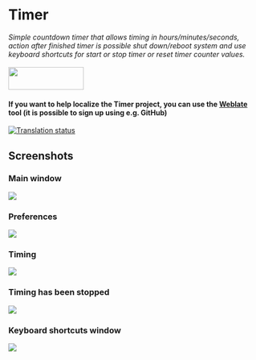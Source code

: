 <h1>Timer</h1>
<i>Simple countdown timer that allows timing in hours/minutes/seconds, action after finished timer is possible shut down/reboot system and use keyboard shortcuts for start or stop timer or reset timer counter values.</i>
<br>
<br>
<a href="https://flathub.org/apps/details/com.github.vikdevelop.timer"><img src="https://flathub.org/assets/badges/flathub-badge-en.png" width=150 height=45></a>
<h4>If you want to help localize the Timer project, you can use the <a href="https://hosted.weblate.org/projects/vikdevelop/timer/">Weblate</a> tool (it is possible to sign up using e.g. GitHub) </h4>

<a href="https://hosted.weblate.org/engage/vikdevelop/">
<img src="https://hosted.weblate.org/widgets/vikdevelop/-/287x66-grey.png" alt="Translation status" />
</a>

<h2>Screenshots</h2>
<h3>Main window</h3>
<img src=https://raw.githubusercontent.com/vikdevelop/timer/main/img/timer-gtk4_2-6_1.png>

<h3>Preferences</h3>
<img src=https://raw.githubusercontent.com/vikdevelop/timer/main/img/timer-gtk4_2-6_2.png>

<h3>Timing</h3>
<img src=https://raw.githubusercontent.com/vikdevelop/timer/main/img/timer-gtk4_2-6_3.png>

<h3>Timing has been stopped</h3>
<img src=https://raw.githubusercontent.com/vikdevelop/timer/main/img/timer-gtk4_2-6_4.png>

<h3>Keyboard shortcuts window</h3>
<img src=https://raw.githubusercontent.com/vikdevelop/timer/main/img/timer-gtk4_2-6_5.png>
